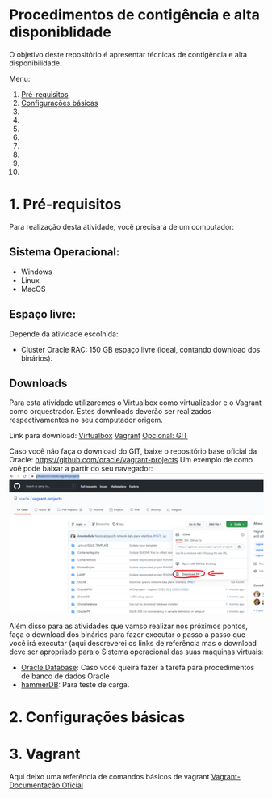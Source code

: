 # Procedimentos de contigência e alta disponiblidade

O objetivo deste repositório é apresentar técnicas de contigência e alta disponibilidade.

<a name="#top">Menu:</a>

1. [ Pré-requisitos ](#1)
2. [ Configurações básicas ](#2)
3. 
4. 
5. 
6. 
7. 
8. 
9. 
10. 


<a name="1"></a>
# 1. Pré-requisitos

Para realização desta atividade, você precisará de um computador:

## Sistema Operacional:
- Windows
- Linux
- MacOS

## Espaço livre:
Depende da atividade escolhida:
- Cluster Oracle RAC: 150 GB espaço livre (ideal, contando download dos binários).

## Downloads
Para esta atividade utilizaremos o Virtualbox como virtualizador e o Vagrant como orquestrador. Estes downloads deverão ser realizados respectivamentes no seu computador origem.

Link para download: [Virtualbox](https://www.virtualbox.org/wiki/Downloads "VirtualBox - Download")
[Vagrant](https://www.vagrantup.com/downloads "Vagrant - Download")
[Opcional: GIT](https://git-scm.com/book/en/v2/Getting-Started-Installing-Git "Git - Download")

Caso você não faça o download do GIT, baixe o repositório base oficial da Oracle: https://github.com/oracle/vagrant-projects
Um exemplo de como voê pode baixar a partir do seu navegador:
![gitDownload!](images/download_git_repo.png "oracle site")

Além disso para as atividades que vamso realizar nos próximos pontos, faça o download dos binários para fazer executar o passo a passo que você irá executar (aqui descreverei os links de referência mas o download deve ser apropriado para o Sistema operacional das suas máquinas virtuais:

- [Oracle Database](https://www.oracle.com/database/technologies/oracle-database-software-downloads.html "Oracle Database - Download"): Caso você queira fazer a tarefa para procedimentos de banco de dados Oracle
- [hammerDB](https://hammerdb.com/download.html "HammerDB - Download"): Para teste de carga.

<a name="2"></a>
# 2. Configurações básicas

<a name="3"></a>
# 3. Vagrant

Aqui deixo uma referência de comandos básicos de vagrant [Vagrant-Documentação Oficial](https://www.vagrantup.com/docs "Vagrant - Documentação oficial")


